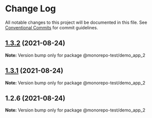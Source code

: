 # Change Log

All notable changes to this project will be documented in this file.
See [Conventional Commits](https://conventionalcommits.org) for commit guidelines.

## [1.3.2](https://github.com/anurag89qa/monorepo-starter/compare/v1.2.6...v1.3.2) (2021-08-24)

**Note:** Version bump only for package @monorepo-test/demo_app_2





## [1.3.1](https://github.com/anurag89qa/monorepo-starter/compare/v1.2.6...v1.3.1) (2021-08-24)

**Note:** Version bump only for package @monorepo-test/demo_app_2





## 1.2.6 (2021-08-24)

**Note:** Version bump only for package @monorepo-test/demo_app_2

